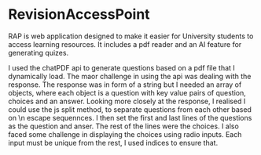 ﻿# RevisionAccessPoint
RAP is web application designed to make it easier for University students to access learning resources. It includes a pdf reader and an AI feature for generating quizes.

I used the chatPDF api to generate questions based on a pdf file that I dynamically load. The maor challenge in using the api was dealing with the response. The response was in form of a string but I needed an array of objects, where each object is a question with key value pairs of question, choices and an answer.
Looking more closely at the response, I realised I could use the js split method, to separate questions from each other based on \n escape sequennces. I then set the first and last lines of the questions as the question and anser. The rest of the lines were the choices.
I also faced some challenge in displaying the choices using radio inputs. Each input must be unique from the rest, I used indices to ensure that.
